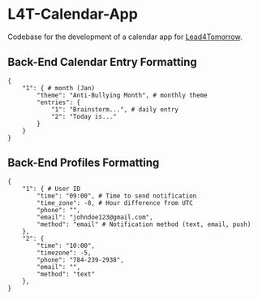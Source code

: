 # L4T-Calendar-App

Codebase for the development of a calendar app for [Lead4Tomorrow](https://lead4tomorrow.org/).

## Back-End Calendar Entry Formatting
```
{
    "1": { # month (Jan)
        "theme": "Anti-Bullying Month", # monthly theme
        "entries": {
            "1": "Brainstorm...", # daily entry
            "2": "Today is..."
        }
    }
}
```

## Back-End Profiles Formatting
```
{
    "1": { # User ID
        "time": "09:00", # Time to send notification
        "time_zone": -8, # Hour difference from UTC
        "phone": "",
        "email": "johndoe123@gmail.com",
        "method": "email" # Notification method (text, email, push)
    },
    "2": {
        "time": "10:00",
        "timezone": -5,
        "phone": "784-239-2938",
        "email": "",
        "method": "text"
    },
}
```